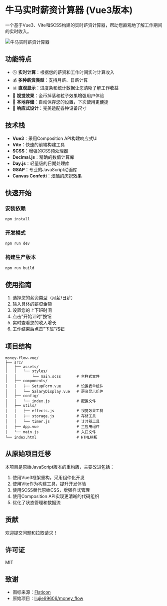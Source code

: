 # 牛马实时薪资计算器 (Vue3版本)

一个基于Vue3、Vite和SCSS构建的实时薪资计算器，帮助您直观地了解工作期间的实时收入。

![牛马实时薪资计算器](https://cdn-icons-png.flaticon.com/512/272/272525.png)

## 功能特点

- 🕒 **实时计算**：根据您的薪资和工作时间实时计算收入
- 💰 **多种薪资类型**：支持月薪、日薪计算
- 📊 **直观显示**：进度条和统计数据让您清晰了解工作收益
- 🎉 **视觉效果**：金币掉落和粒子效果增强用户体验
- 💾 **本地存储**：自动保存您的设置，下次使用更便捷
- 📱 **响应式设计**：完美适配各种设备尺寸

## 技术栈

- **Vue3**：采用Composition API构建响应式UI
- **Vite**：快速的前端构建工具
- **SCSS**：增强的CSS预处理器
- **Decimal.js**：精确的数值计算库
- **Day.js**：轻量级的日期处理库
- **GSAP**：专业的JavaScript动画库
- **Canvas Confetti**：炫酷的庆祝效果

## 快速开始

### 安装依赖

```bash
npm install
```

### 开发模式

```bash
npm run dev
```

### 构建生产版本

```bash
npm run build
```

## 使用指南

1. 选择您的薪资类型（月薪/日薪）
2. 输入具体的薪资金额
3. 设置您的上下班时间
4. 点击"开始计时"按钮
5. 实时查看您的收入增长
6. 工作结束后点击"下班"按钮

## 项目结构

```
money-flow-vue/
├── src/
│   ├── assets/
│   │   └── styles/
│   │       └── main.scss       # 主样式文件
│   ├── components/
│   │   ├── SetupForm.vue       # 设置表单组件
│   │   └── SalaryDisplay.vue   # 薪资显示组件
│   ├── config/
│   │   └── index.js            # 配置文件
│   ├── utils/
│   │   ├── effects.js          # 视觉效果工具
│   │   ├── storage.js          # 存储工具
│   │   └── timer.js            # 计时器工具
│   ├── App.vue                 # 主应用组件
│   └── main.js                 # 入口文件
└── index.html                  # HTML模板
```

## 从原始项目迁移

本项目是原始JavaScript版本的重构版，主要改进包括：

1. 使用Vue3框架重构，采用组件化开发
2. 使用Vite作为构建工具，提升开发体验
3. 使用SCSS替代原始CSS，增强样式管理
4. 使用Composition API实现更清晰的代码组织
5. 优化了状态管理和数据流

## 贡献

欢迎提交问题和拉取请求！

## 许可证

MIT

## 致谢

- 图标来源：[Flaticon](https://www.flaticon.com/)
- 原始项目：[liujie99606/money_flow](https://github.com/liujie99606/money_flow) 